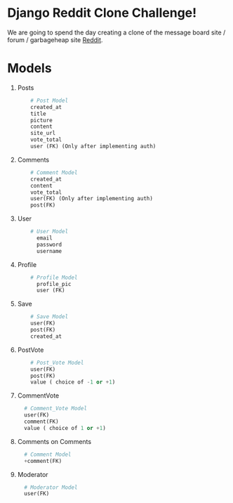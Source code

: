 # Django Reddit Clone Challenge!

We are going to spend the day creating a clone of the message board site /
forum / garbageheap site [Reddit](https://www.reddit.com).  

# Models

1. Posts

    ```python
        # Post Model
        created_at
        title
        picture
        content
        site_url
        vote_total
        user (FK) (Only after implementing auth)
    ```
1. Comments

    ```python
        # Comment Model
        created_at
        content
        vote_total
        user(FK) (Only after implementing auth)
        post(FK)
    ```
1. User

    ```python
        # User Model
          email
          password
          username
    ```
1. Profile

    ```python
        # Profile Model
          profile_pic
          user (FK)
    ```
1. Save

    ```python
        # Save Model
        user(FK)
        post(FK)
        created_at
    ```
1. PostVote

    ```python
        # Post_Vote Model
        user(FK)
        post(FK)
        value ( choice of -1 or +1)
    ```  
1. CommentVote

    ```python
      # Comment_Vote Model
      user(FK)
      comment(FK)
      value ( choice of 1 or +1)
    ```
1. Comments on Comments

    ```python
      # Comment Model
      +comment(FK)
    ```
1.  Moderator

    ```python
      # Moderator Model
      user(FK)
    ```
